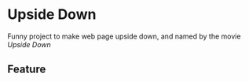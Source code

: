 Upside Down
================

Funny project to make web page upside down, and named by the movie <i>Upside Down</i>

Feature
----------
